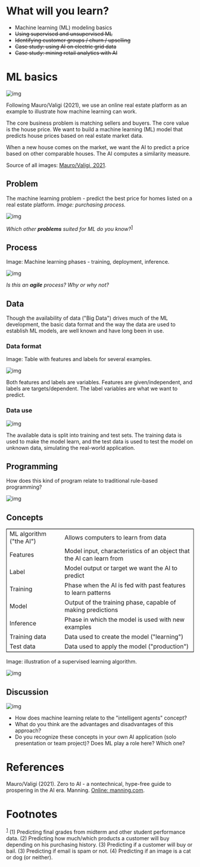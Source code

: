 

# What will you learn?

-   Machine learning (ML) modeling basics
-   <del>Using supervised and unsupervised ML</del>
-   <del>Identifying customer groups / churn / upselling</del>
-   <del>Case study: using AI on electric grid data</del>
-   <del>Case study: mining retail analytics with AI</del>


# ML basics

![img](./img/cover.jpeg)

Following Mauro/Valigi (2021), we use an online real estate platform
as an example to illustrate how machine learning can work.

The core business problem is matching sellers and buyers. The core
value is the house price. We want to build a machine learning (ML)
model that predicts house prices based on real estate market data.

When a new house comes on the market, we want the AI to predict a
price based on other comparable houses. The AI computes a similarity
measure.

Source of all images: [Mauro/Valigi, 2021](#orgd7e39c8).


## Problem

The machine learning problem - predict the best price for homes
listed on a real estate platform. *Image: purchasing process.*

![img](./img/problem.png)

*Which other **problems** suited for ML do you know?*<sup><a id="fnr.1" class="footref" href="#fn.1">1</a></sup>


## Process

Image: Machine learning phases - training, deployment,
inference.

![img](./img/ml.png)

*Is this an **agile** process? Why or why not?*


## Data

Though the availability of data ("Big Data") drives much of the ML
development, the basic data format and the way the data are used to
establish ML models, are well known and have long been in use.


### Data format

Image: Table with features and labels for several examples.

![img](./img/data.png)

Both features and labels are variables. Features are
given/independent, and labels are targets/dependent. The label
variables are what we want to predict.


### Data use

![img](./img/data1.png)

The available data is split into training and test sets. The
training data is used to make the model learn, and the test data is
used to test the model on unknown data, simulating the real-world
application.


## Programming

How does this kind of program relate to traditional rule-based
programming?

![img](./img/programming.png)


## Concepts

<table border="2" cellspacing="0" cellpadding="6" rules="groups" frame="hsides">


<colgroup>
<col  class="org-left" />

<col  class="org-left" />
</colgroup>
<tbody>
<tr>
<td class="org-left">ML algorithm ("the AI")</td>
<td class="org-left">Allows computers to learn from data</td>
</tr>


<tr>
<td class="org-left">Features</td>
<td class="org-left">Model input, characteristics of an object that the AI can learn from</td>
</tr>


<tr>
<td class="org-left">Label</td>
<td class="org-left">Model output or target we want the AI to predict</td>
</tr>


<tr>
<td class="org-left">Training</td>
<td class="org-left">Phase when the AI is fed with past features to learn patterns</td>
</tr>


<tr>
<td class="org-left">Model</td>
<td class="org-left">Output of the training phase, capable of making predictions</td>
</tr>


<tr>
<td class="org-left">Inference</td>
<td class="org-left">Phase in which the model is used with new examples</td>
</tr>


<tr>
<td class="org-left">Training data</td>
<td class="org-left">Data used to create the model ("learning")</td>
</tr>


<tr>
<td class="org-left">Test data</td>
<td class="org-left">Data used to apply the model ("production")</td>
</tr>
</tbody>
</table>

Image: illustration of a supervised learning algorithm.

![img](./img/supervised.png)  


## Discussion

![img](./img/discussion.gif)

-   How does machine learning relate to the "intelligent agents"
    concept?
-   What do you think are the advantages and disadvantages of this
    approach?
-   Do you recognize these concepts in your own AI application
    (solo presentation or team project)? Does ML play a role here?
    Which one?


# References

<a id="orgd7e39c8"></a> Mauro/Valigi (2021). Zero to AI - a nontechnical,
hype-free guide to prospering in the AI era. Manning. [Online:
manning.com](https://www.manning.com/books/zero-to-ai).


# Footnotes

<sup><a id="fn.1" href="#fnr.1">1</a></sup> (1) Predicting final grades from midterm and other student
performance data. (2) Predicting how much/which products a customer
will buy depending on his purchasing history. (3) Predicting if a
customer will buy or bail. (3) Predicting if email is spam or not. (4)
Predicting if an image is a cat or dog (or neither).
